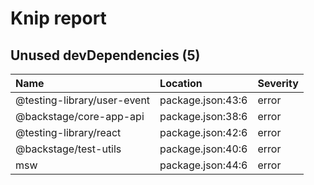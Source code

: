 # Knip report

## Unused devDependencies (5)

| Name                        | Location          | Severity |
| :-------------------------- | :---------------- | :------- |
| @testing-library/user-event | package.json:43:6 | error    |
| @backstage/core-app-api     | package.json:38:6 | error    |
| @testing-library/react      | package.json:42:6 | error    |
| @backstage/test-utils       | package.json:40:6 | error    |
| msw                         | package.json:44:6 | error    |

